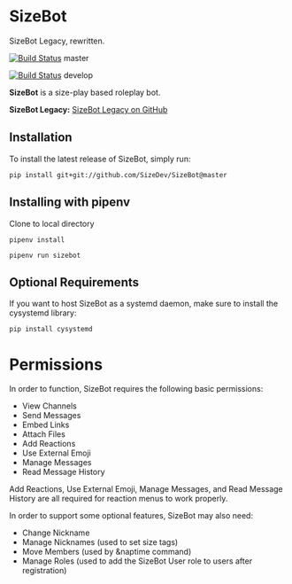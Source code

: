 # SizeBot
SizeBot Legacy, rewritten.

[![Build Status](https://travis-ci.org/sizedev/SizeBot.svg?branch=master)](https://travis-ci.org/sizedev/SizeBot) master

[![Build Status](https://travis-ci.org/sizedev/SizeBot.svg?branch=develop)](https://travis-ci.org/sizedev/SizeBot) develop

**SizeBot** is a size-play based roleplay bot.

**SizeBot Legacy:** [SizeBot Legacy on GitHub](https://github.com/sizedev/SizeBot/tree/sizebot-legacy)

## Installation

To install the latest release of SizeBot, simply run:

`pip install git+git://github.com/SizeDev/SizeBot@master`

## Installing with pipenv
Clone to local directory

`pipenv install`

`pipenv run sizebot`

## Optional Requirements

If you want to host SizeBot as a systemd daemon, make sure to install the cysystemd library:

`pip install cysystemd`

# Permissions

In order to function, SizeBot requires the following basic permissions:

* View Channels
* Send Messages
* Embed Links
* Attach Files
* Add Reactions
* Use External Emoji
* Manage Messages
* Read Message History

Add Reactions, Use External Emoji, Manage Messages, and Read Message History are all required for reaction menus to work properly.

In order to support some optional features, SizeBot may also need:

* Change Nickname
* Manage Nicknames (used to set size tags)
* Move Members (used by &naptime command)
* Manage Roles (used to add the SizeBot User role to users after registration)
